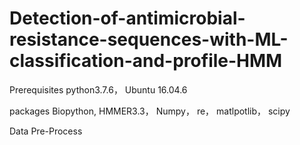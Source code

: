 # Detection-of-antimicrobial-resistance-sequences-with-ML-classification-and-profile-HMM
Prerequisites
python3.7.6，
Ubuntu 16.04.6 

packages
Biopython, HMMER3.3， Numpy， re， matlpotlib， scipy

Data Pre-Process
